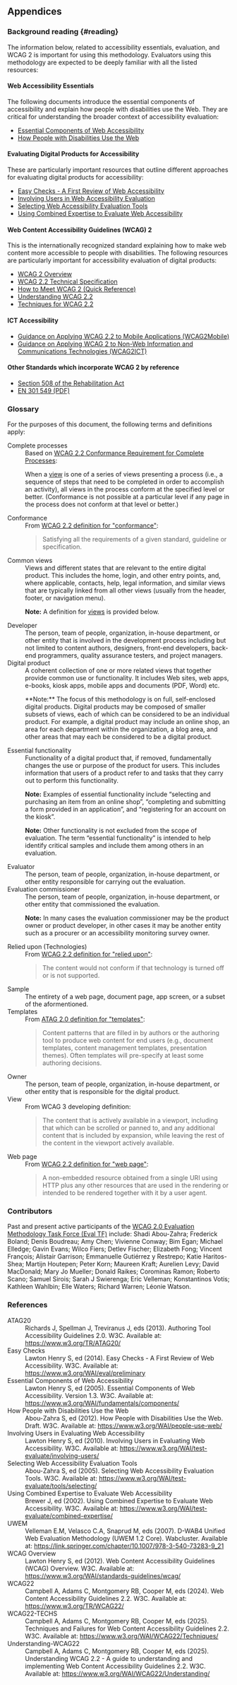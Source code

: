## Appendices

### Background reading {#reading}

The information below, related to accessibility essentials, evaluation, and WCAG 2 is important for using this methodology. Evaluators using this methodology are expected to be deeply familiar with all the listed resources:

#### Web Accessibility Essentials

The following documents introduce the essential components of accessibility and explain how people with disabilities use the Web. They are critical for understanding the broader context of accessibility evaluation:

* [Essential Components of Web Accessibility](https://www.w3.org/WAI/fundamentals/components/)
* [How People with Disabilities Use the Web](https://www.w3.org/WAI/people-use-web/)

#### Evaluating Digital Products for Accessibility

These are particularly important resources that outline different approaches for evaluating digital products for accessibility:

* [Easy Checks - A First Review of Web Accessibility](https://www.w3.org/WAI/test-evaluate/easy-checks/)
* [Involving Users in Web Accessibility Evaluation](https://www.w3.org/WAI/test-evaluate/involving-users/)
* [Selecting Web Accessibility Evaluation Tools](https://www.w3.org/WAI/test-evaluate/tools/selecting/)
* [Using Combined Expertise to Evaluate Web Accessibility](https://www.w3.org/WAI/test-evaluate/combined-expertise/)

#### Web Content Accessibility Guidelines (WCAG) 2

This is the internationally recognized standard explaining how to make web content more accessible to people with disabilities. The following resources are particularly important for accessibility evaluation of digital products:

* [WCAG 2 Overview](https://www.w3.org/WAI/standards-guidelines/wcag/)
* [WCAG 2.2 Technical Specification](https://www.w3.org/TR/WCAG22)
* [How to Meet WCAG 2 (Quick Reference)](https://www.w3.org/WAI/WCAG22/quickref/)
* [Understanding WCAG 2.2](https://www.w3.org/WAI/WCAG22/Understanding/)
* [Techniques for WCAG 2.2](https://www.w3.org/WAI/WCAG22/Techniques/)

#### ICT Accessibility
* [Guidance on Applying WCAG 2.2 to Mobile Applications (WCAG2Mobile)](https://www.w3.org/TR/wcag2mobile-22/)
* [Guidance on Applying WCAG 2 to Non-Web Information and Communications Technologies (WCAG2ICT)](https://www.w3.org/TR/wcag2ict-22/)

#### Other Standards which incorporate WCAG 2 by reference 

* [Section 508 of the Rehabilitation Act](https://www.access-board.gov/ict/)
* [EN 301 549 (PDF)](https://www.etsi.org/deliver/etsi_en/301500_301599/301549/03.02.01_60/en_301549v030201p.pdf)
 

### Glossary

For the purposes of this document, the following terms and definitions apply:

<dl>
<dt id="complete">Complete processes</dt>
<dd> Based on <a href="https://www.w3.org/TR/WCAG22/#cc3">WCAG 2.2 Conformance Requirement for Complete Processes</a>: 

When a <a href="#view">view</a> is one of a series of views presenting a process (i.e., a sequence of steps that need to be completed in order to accomplish an activity), all views in the process conform at the specified level or better. (Conformance is not possible at a particular level if any page in the process does not conform at that level or better.)</dd>

<dt id="conformance">Conformance</dt>
<dd>From <a href="https://www.w3.org/TR/WCAG/#dfn-conform">WCAG 2.2 definition for "conformance"</a>:  
<blockquote>Satisfying all the requirements of a given standard, guideline or specification.</blockquote></dd>

<dt id="common">Common views</dt>
<dd>Views and different states that are relevant to the entire digital product. This includes the home, login, and other entry points, and, where applicable, contacts, help, legal information, and similar views that are typically linked from all other views (usually from the header, footer, or navigation menu).

**Note:** A definition for [views](#view) is provided below.</dd>

<dt id="developer">Developer</dt>
<dd>The person, team of people, organization, in-house department, or other entity that is involved in the  development process including but not limited to content authors, designers, front-end developers, back-end programmers, quality assurance testers, and project managers.</dd>

<dt id="digital-product">Digital product</dt>
<dd>A coherent collection of one or more related views that together provide common use or functionality. It includes Web sites, web apps, e-books, kiosk apps, mobile apps and documents (PDF, Word) etc.

<p class="note">
**Note:** The focus of this methodology is on full, self-enclosed digital products. Digital products may be composed of smaller subsets of views, each of which can be considered to be an individual product. For example, a digital product may include an online shop, an area for each department within the organization, a blog area, and other areas that may each be considered to be a digital product.</p></dd>

<dt id="functionality">Essential functionality</dt>
<dd>Functionality of a digital product that, if removed, fundamentally changes the use or purpose of the product for users. This includes information that users of a product refer to and tasks that they carry out to perform this functionality.

**Note:** Examples of essential functionality include “selecting and purchasing an item from an online shop”, “completing and submitting a form provided in an application”, and “registering for an account on the kiosk”.

**Note:** Other functionality is not excluded from the scope of evaluation. The term “essential functionality” is intended to help identify critical samples and include them among others in an evaluation.</dd>

<dt id="evaluator">Evaluator</dt>
<dd>The person, team of people, organization, in-house department, or other entity responsible for carrying out the evaluation.</dd>

<dt id="commissioner">Evaluation commissioner</dt>
<dd>The person, team of people, organization, in-house department, or other entity that commissioned the evaluation.

**Note:** In many cases the evaluation commissioner may be the product owner or product developer, in other cases it may be another entity such as a procurer or an accessibility monitoring survey owner.</dd>

<dt id="relied">Relied upon (Technologies)</dt>

<dd>From <a href="https://www.w3.org/TR/WCAG22/#dfn-reliedupon">WCAG 2.2 definition for "relied upon"</a>:  
<blockquote>The content would not conform if that technology is turned off or is not supported.</blockquote></dd>

<dt id="sample">Sample</dt>
<dd>The entirety of a web page, document page, app screen, or a subset of the aformentioned.</dd>

<dt id="template">Templates</dt>

<dd>From <a href="https://www.w3.org/TR/ATAG20/#def-Template">ATAG 2.0 definition for "templates"</a>:  
<blockquote>Content patterns that are filled in by authors or the authoring tool to produce web content for end users (e.g., document templates, content management templates, presentation themes). Often templates will pre-specify at least some authoring decisions.</blockquote></dd>

<dt id="owner">Owner</dt>
<dd>The person, team of people, organization, in-house department, or other entity that is responsible for the digital product.</dd>

<dt id="view">View</dt>
<dd>From WCAG 3 developing definition:  
<blockquote>The content that is actively available in a viewport, including that which can be scrolled or panned to, and any additional content that is included by expansion, while leaving the rest of the content in the viewport actively available.</blockquote></dd>

<dt id="webpage">Web page</dt>
<dd>From <a href="https://www.w3.org/TR/WCAG22/#dfn-webpage">WCAG 2.2 definition for "web page"</a>:  
<blockquote>A non-embedded resource obtained from a single URI using HTTP plus any other resources that are used in the rendering or intended to be rendered together with it by a user agent.</blockquote></dd>
</dl>


### Contributors

Past and present active participants of the [WCAG 2.0 Evaluation Methodology Task Force (Eval TF)](https://www.w3.org/WAI/ER/2011/eval/eval-tf) include: Shadi Abou-Zahra; Frederick Boland; Denis Boudreau; Amy Chen; Vivienne Conway; Bim Egan; Michael Elledge; Gavin Evans; Wilco Fiers; Detlev Fischer; Elizabeth Fong; Vincent François; Alistair Garrison; Emmanuelle Gutiérrez y Restrepo; Katie Haritos-Shea; Martijn Houtepen; Peter Korn; Maureen Kraft; Aurelien Levy; David MacDonald; Mary Jo Mueller; Donald Raikes; Corominas Ramon; Roberto Scano; Samuel Sirois; Sarah J Swierenga; Eric Velleman; Konstantinos Votis; Kathleen Wahlbin; Elle Waters; Richard Warren; Léonie Watson.

### References

<dl>
  <dt>ATAG20</dt>
  <dd>Richards J, Spellman J, Treviranus J, eds (2013). Authoring Tool Accessibility Guidelines 2.0. W3C. Available at: <a href="https://www.w3.org/TR/ATAG20/">https://www.w3.org/TR/ATAG20/</a></dd>
  <dt>Easy Checks</dt>
  <dd>Lawton Henry S, ed (2014). Easy Checks - A First Review of Web Accessibility. W3C. Available at: <a href="https://www.w3.org/WAI/eval/preliminary">https://www.w3.org/WAI/eval/preliminary</a></dd>
  <dt>Essential Components of Web Accessibility</dt>
  <dd>Lawton Henry S, ed (2005). Essential Components of Web Accessibility. Version 1.3. W3C. Available at: <a href="https://www.w3.org/WAI/fundamentals/components/">https://www.w3.org/WAI/fundamentals/components/</a></dd>
  <dt>How People with Disabilities Use the Web</dt>
  <dd>Abou-Zahra S, ed (2012). How People with Disabilities Use the Web. Draft. W3C. Available at: <a href="https://www.w3.org/WAI/people-use-web/">https://www.w3.org/WAI/people-use-web/</a></dd>
  <dt>Involving Users in Evaluating Web Accessibility</dt>
  <dd>Lawton Henry S, ed (2010). Involving Users in Evaluating Web Accessibility. W3C. Available at: <a href="https://www.w3.org/WAI/test-evaluate/involving-users/">https://www.w3.org/WAI/test-evaluate/involving-users/</a></dd>
  <dt>Selecting Web Accessibility Evaluation Tools</dt>
  <dd>Abou-Zahra S, ed (2005). Selecting Web Accessibility Evaluation Tools. W3C. Available at: <a href="https://www.w3.org/WAI/test-evaluate/tools/selecting/">https://www.w3.org/WAI/test-evaluate/tools/selecting/</a></dd>
  <dt>Using Combined Expertise to Evaluate Web Accessibility</dt>
  <dd>Brewer J, ed (2002). Using Combined Expertise to Evaluate Web Accessibility. W3C. Available at: <a href="https://www.w3.org/WAI/test-evaluate/combined-expertise/">https://www.w3.org/WAI/test-evaluate/combined-expertise/</a></dd>
  <dt>UWEM</dt>
  <dd>Velleman E.M, Velasco C.A, Snaprud M, eds (2007). D-WAB4 Unified Web Evaluation Methodology (UWEM 1.2 Core). Wabcluster. Available at: <a href="https://link.springer.com/chapter/10.1007/978-3-540-73283-9_21/">https://link.springer.com/chapter/10.1007/978-3-540-73283-9_21</a></dd>
  <dt>WCAG Overview</dt>
  <dd>Lawton Henry S, ed (2012). Web Content Accessibility Guidelines (WCAG) Overview. W3C. Available at: <a href="https://www.w3.org/WAI/standards-guidelines/wcag/">https://www.w3.org/WAI/standards-guidelines/wcag/</a></dd>
  <dt>WCAG22</dt>
  <dd>Campbell A, Adams C, Montgomery RB, Cooper M, eds (2024). Web Content Accessibility Guidelines 2.2. W3C. Available at: <a href="https://www.w3.org/TR/WCAG22/">https://www.w3.org/TR/WCAG22/</a></dd>
  <dt>WCAG22-TECHS</dt>
  <dd>Campbell A, Adams C, Montgomery RB, Cooper M, eds (2025). Techniques and Failures for Web Content Accessibility Guidelines 2.2. W3C. Available at: <a href="https://www.w3.org/WAI/WCAG22/Techniques/">https://www.w3.org/WAI/WCAG22/Techniques/</a></dd>
  <dt>Understanding-WCAG22</dt>
  <dd>Campbell A, Adams C, Montgomery RB, Cooper M, eds (2025). Understanding WCAG 2.2 - A guide to understanding and implementing Web Content Accessibility Guidelines 2.2. W3C. Available at: <a href="https://www.w3.org/WAI/WCAG22/Understanding/">https://www.w3.org/WAI/WCAG22/Understanding/</a></dd>
</dl>